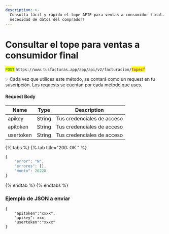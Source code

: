 ```yaml
---
description: >-
  Consulta fácil y rápido el tope AFIP para ventas a consumidor final. ¡Sin
  necesidad de datos del comprador!
---
```


# Consultar el tope para ventas a consumidor final



<mark style="color:green;">`POST`</mark> `https://www.tusfacturas.app/app/api/v2/facturacion/`<mark style="color:purple;">`topecf`</mark>

💡 Cada vez que utilices este método, se contará como un request en tu suscripción. Los requests se cuentan por cada método que uses.



#### Request Body

| Name      | Type   | Description                |
| --------- | ------ | -------------------------- |
| apikey    | String | Tus credenciales de acceso |
| apitoken  | String | Tus credenciales de acceso |
| usertoken | String | Tus credenciales de acceso |

{% tabs %}
{% tab title="200: OK " %}
```javascript
{
	"error": "N",
	"errores": [],
	"monto": 26228
}
```
{% endtab %}
{% endtabs %}

### Ejemplo de JSON a enviar

```
{
    "apitoken":"xxxx",
    "apikey": xxx,
    "usertoken":"xxxx"
}
```
